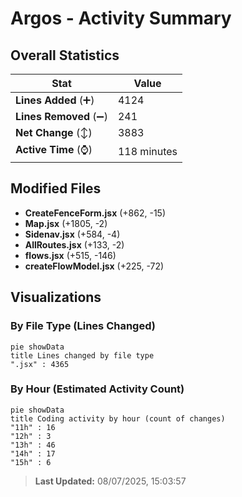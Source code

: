 # Argos - Activity Summary 

## Overall Statistics

| Stat                   | Value                                                             |
| ---------------------- | ----------------------------------------------------------------- |
| **Lines Added** (➕)   | 4124                                          |
| **Lines Removed** (➖) | 241                                        |
| **Net Change** (↕)    | 3883                |
| **Active Time** (⌚)   | 118 minutes |


## Modified Files
- **CreateFenceForm.jsx** (+862, -15)
- **Map.jsx** (+1805, -2)
- **Sidenav.jsx** (+584, -4)
- **AllRoutes.jsx** (+133, -2)
- **flows.jsx** (+515, -146)
- **createFlowModel.jsx** (+225, -72)

## Visualizations

### By File Type (Lines Changed)

```mermaid
pie showData
title Lines changed by file type
".jsx" : 4365
```

### By Hour (Estimated Activity Count)

```mermaid
pie showData
title Coding activity by hour (count of changes)
"11h" : 16
"12h" : 3
"13h" : 46
"14h" : 17
"15h" : 6
```


> **Last Updated:** 08/07/2025, 15:03:57